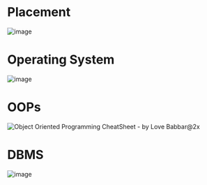 # Placement
![image](https://user-images.githubusercontent.com/51791113/99881482-15c9ae00-2c40-11eb-81c7-4bf9a7b622c7.png)


# Operating System
![image](https://user-images.githubusercontent.com/51791113/99881417-cb483180-2c3f-11eb-8015-0c29be87d57d.png)

# OOPs
![Object Oriented Programming  CheatSheet - by Love Babbar@2x](https://user-images.githubusercontent.com/51791113/101500973-2ba3d680-3995-11eb-9283-3499d96847e2.png)

# DBMS
![image](https://user-images.githubusercontent.com/51791113/102090359-64cfc100-3e43-11eb-977b-d0c7c3890561.png)


